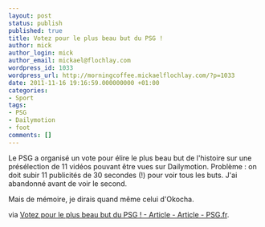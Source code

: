 ```yaml
---
layout: post
status: publish
published: true
title: Votez pour le plus beau but du PSG !
author: mick
author_login: mick
author_email: mickael@flochlay.com
wordpress_id: 1033
wordpress_url: http://morningcoffee.mickaelflochlay.com/?p=1033
date: 2011-11-16 19:16:59.000000000 +01:00
categories:
- Sport
tags:
- PSG
- Dailymotion
- foot
comments: []
---
```

Le PSG a organisé un vote pour élire le plus beau but de l'histoire sur une présélection de 11 vidéos pouvant être vues sur Dailymotion. Problème : on doit subir 11 publicités de 30 secondes (!) pour voir tous les buts. J'ai abandonné avant de voir le second.

Mais de mémoire, je dirais quand même celui d'Okocha.

via <a href="http://www.psg.fr/fr/Article/003001/Article/55799/Votez-pour-le-plus-beau-but-du-PSG">Votez pour le plus beau but du PSG ! - Article - Article - PSG.fr</a>.
